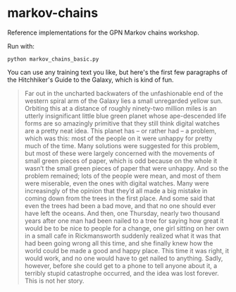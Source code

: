 # markov-chains
Reference implementations for the GPN Markov chains workshop.

Run with:
```
python markov_chains_basic.py
```

You can use any training text you like, but here's the first few paragraphs of the Hitchhiker's Guide to the Galaxy, which is kind of fun.

> Far out in the uncharted backwaters of the unfashionable end of the western spiral arm of the Galaxy lies a small unregarded yellow sun. Orbiting this at a distance of roughly ninety-two million miles is an utterly insignificant little blue green planet whose ape-descended life forms are so amazingly primitive that they still think digital watches are a pretty neat idea. This planet has – or rather had – a problem, which was this: most of the people on it were unhappy for pretty much of the time. Many solutions were suggested for this problem, but most of these were largely concerned with the movements of small green pieces of paper, which is odd because on the whole it wasn’t the small green pieces of paper that were unhappy. And so the problem remained; lots of the people were mean, and most of them were miserable, even the ones with digital watches. Many were increasingly of the opinion that they’d all made a big mistake in coming down from the trees in the first place. And some said that even the trees had been a bad move, and that no one should ever have left the oceans. And then, one Thursday, nearly two thousand years after one man had been nailed to a tree for saying how great it would be to be nice to people for a change, one girl sitting on her own in a small cafe in Rickmansworth suddenly realized what it was that had been going wrong all this time, and she finally knew how the world could be made a good and happy place. This time it was right, it would work, and no one would have to get nailed to anything. Sadly, however, before she could get to a phone to tell anyone about it, a terribly stupid catastrophe occurred, and the idea was lost forever. This is not her story.
